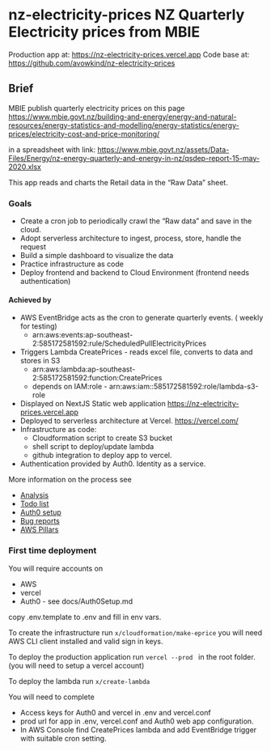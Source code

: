# nz-electricity-prices NZ Quarterly Electricity prices from MBIE

Production app at: https://nz-electricity-prices.vercel.app 
Code base at: https://github.com/avowkind/nz-electricity-prices

## Brief
MBIE publish quarterly electricity prices on this page
https://www.mbie.govt.nz/building-and-energy/energy-and-natural-resources/energy-statistics-and-modelling/energy-statistics/energy-prices/electricity-cost-and-price-monitoring/

in a spreadsheet with link: 
https://www.mbie.govt.nz/assets/Data-Files/Energy/nz-energy-quarterly-and-energy-in-nz/qsdep-report-15-may-2020.xlsx

This app reads and charts the Retail data in the “Raw Data” sheet.

### Goals
* Create a cron job to periodically crawl the “Raw data” and save in the cloud.
* Adopt serverless architecture to ingest, process, store, handle the request
* Build a simple dashboard to visualize the data
* Practice infrastructure as code
* Deploy frontend and backend to Cloud Environment (frontend needs authentication)

#### Achieved by
* AWS EventBridge acts as the cron to generate quarterly events. ( weekly for testing)
  * arn:aws:events:ap-southeast-2:585172581592:rule/ScheduledPullElectricityPrices
* Triggers Lambda CreatePrices - reads excel file, converts to data and stores in S3
  * arn:aws:lambda:ap-southeast-2:585172581592:function:CreatePrices
  * depends on IAM:role - arn:aws:iam::585172581592:role/lambda-s3-role
* Displayed on NextJS Static web application https://nz-electricity-prices.vercel.app 
* Deployed to serverless architecture at Vercel. https://vercel.com/ 
* Infrastructure as code:
  * Cloudformation script to create S3 bucket
  * shell script to deploy/update lambda
  * github integration to deploy app to vercel.  
* Authentication provided by Auth0. Identity as a service.
  

More information on the process see
* [Analysis](docs/Analysis.md)
* [Todo list](docs/Actions.md)
* [Auth0 setup](docs/Auth0Setup.md)
* [Bug reports](docs/Bugs.md)
* [AWS Pillars](docs/Pillars.md)


### First time deployment
You will require accounts on 
* AWS
* vercel
* Auth0 - see docs/Auth0Setup.md

copy .env.template to .env and fill in env vars.

To create the infrastructure run `x/cloudformation/make-eprice` you will need AWS CLI client installed and valid sign in keys.

To deploy the production application run `vercel --prod ` in the root folder. (you will need to setup a vercel account)

To deploy the lambda run `x/create-lambda` 

You will need to complete
* Access keys for Auth0 and vercel in .env and vercel.conf
* prod url for app in .env, vercel.conf and Auth0 web app configuration. 
* In AWS Console find CreatePrices lambda and add EventBridge trigger with suitable cron setting.



